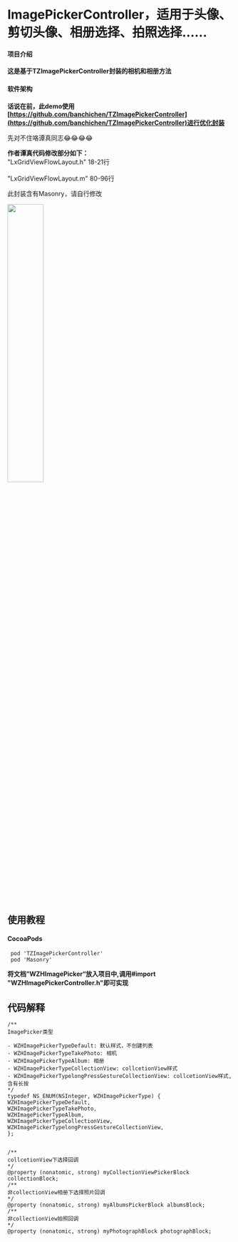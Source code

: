 # ImagePickerController，适用于头像、剪切头像、相册选择、拍照选择……

#### 项目介绍
**这是基于TZImagePickerController封装的相机和相册方法**

#### 软件架构
**话说在前，此demo使用[https://github.com/banchichen/TZImagePickerController](https://github.com/banchichen/TZImagePickerController)进行优化封装**

 先对不住咯谭真同志😂😂😂😂  

**作者谭真代码修改部分如下：**
<br>"LxGridViewFlowLayout.h"      18-21行</br>
<br>"LxGridViewFlowLayout.m"      80-96行</br>


此封装含有Masonry，请自行修改

<img src="https://github.com/WOHANGO/WZHImagePickerController/blob/master/imagepicker.png" width="40%" height="40%">


## 使用教程

#### CocoaPods
```objc
 pod 'TZImagePickerController'
 pod 'Masonry'
```
**将文档”WZHImagePicker“放入项目中,调用#import "WZHImagePickerController.h"即可实现**


## 代码解释

```objc
/**
ImagePicker类型

- WZHImagePickerTypeDefault: 默认样式，不创建列表
- WZHImagePickerTypeTakePhoto: 相机
- WZHImagePickerTypeAlbum: 相册
- WZHImagePickerTypeCollectionView: collcetionView样式
- WZHImagePickerTypelongPressGestureCollectionView: collcetionView样式,含有长按
*/
typedef NS_ENUM(NSInteger, WZHImagePickerType) {
WZHImagePickerTypeDefault,
WZHImagePickerTypeTakePhoto,
WZHImagePickerTypeAlbum,
WZHImagePickerTypeCollectionView,
WZHImagePickerTypelongPressGestureCollectionView,
};


/**
collcetionView下选择回调
*/
@property (nonatomic, strong) myCollectionViewPickerBlock collectionBlock;
/**
非collectionView相册下选择照片回调
*/
@property (nonatomic, strong) myAlbumsPickerBlock albumsBlock;
/**
非collectionView拍照回调
*/
@property (nonatomic, strong) myPhotographBlock photographBlock;

```
